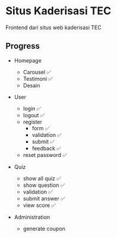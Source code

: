 # Situs Kaderisasi TEC

Frontend dari situs web kaderisasi TEC

## Progress

- Homepage
  - Carousel :white_check_mark:
  - Testimoni :white_check_mark:
  - Desain

- User
  - login :white_check_mark:
  - logout :white_check_mark:
  - register
    - form :white_check_mark:
    - validation :white_check_mark:
    - submit :white_check_mark:
    - feedback :white_check_mark:
  - reset password :white_check_mark:
- Quiz
  - show all quiz :white_check_mark:
  - show question :white_check_mark:
  - validation :white_check_mark:
  - submit answer :white_check_mark:
  - view score :white_check_mark:
- Administration
  - generate coupon
